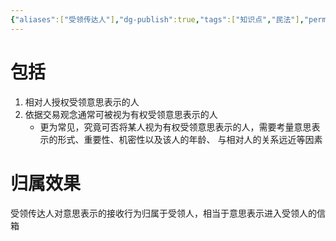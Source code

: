 ```yaml
---
{"aliases":["受领传达人"],"dg-publish":true,"tags":["知识点","民法"],"permalink":"/学习笔记studyup/知识点cheese/受领使者/","dgPassFrontmatter":true,"created":"2024-07-16T11:11:19.989+08:00","updated":"2024-10-28T11:38:36.732+08:00"}
---
```


# 包括
1. 相对人授权受领意思表示的人
2. 依据交易观念通常可被视为有权受领意思表示的人
	- 更为常见，究竟可否将某人视为有权受领意思表示的人，需要考量意思表示的形式、重要性、机密性以及该人的年龄、 与相对人的关系远近等因素
# 归属效果
受领传达人对意思表示的接收行为归属于受领人，相当于意思表示进入受领人的信箱